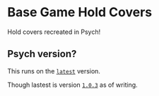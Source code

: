 # Base Game Hold Covers
Hold covers recreated in Psych!
## Psych version?
This runs on the [`latest`](https://github.com/ShadowMario/FNF-PsychEngine/releases/tag/latest) version.

Though lastest is version [`1.0.3`](https://github.com/ShadowMario/FNF-PsychEngine/releases/tag/1.0.3) as of writing.